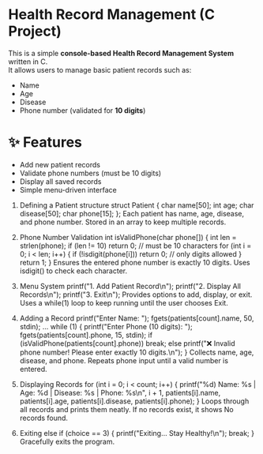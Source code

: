 # Health Record Management (C Project)
This is a simple **console-based Health Record Management System** written in C.  
It allows users to manage basic patient records such as:
- Name  
- Age  
- Disease  
- Phone number (validated for **10 digits**)  
# ✨ Features
- Add new patient records  
- Validate phone numbers (must be 10 digits)  
- Display all saved records  
- Simple menu-driven interface  

1. Defining a Patient structure
struct Patient {
    char name[50];
    int age;
    char disease[50];
    char phone[15];
};
Each patient has name, age, disease, and phone number.
Stored in an array to keep multiple records.

2. Phone Number Validation
int isValidPhone(char phone[]) {
    int len = strlen(phone);
    if (len != 10) return 0;        // must be 10 characters
    for (int i = 0; i < len; i++) {
        if (!isdigit(phone[i])) return 0; // only digits allowed
    }
    return 1;
}
Ensures the entered phone number is exactly 10 digits.
Uses isdigit() to check each character.

3. Menu System
printf("1. Add Patient Record\n");
printf("2. Display All Records\n");
printf("3. Exit\n");
Provides options to add, display, or exit.
Uses a while(1) loop to keep running until the user chooses Exit.

4. Adding a Record
printf("Enter Name: ");
fgets(patients[count].name, 50, stdin);
...
while (1) {
    printf("Enter Phone (10 digits): ");
    fgets(patients[count].phone, 15, stdin);
    if (isValidPhone(patients[count].phone)) break;
    else printf("❌ Invalid phone number! Please enter exactly 10 digits.\n");
}
Collects name, age, disease, and phone.
Repeats phone input until a valid number is entered.

5. Displaying Records
for (int i = 0; i < count; i++) {
    printf("%d) Name: %s | Age: %d | Disease: %s | Phone: %s\n",
           i + 1, patients[i].name, patients[i].age, 
           patients[i].disease, patients[i].phone);
}
Loops through all records and prints them neatly.
If no records exist, it shows No records found.

6. Exiting
else if (choice == 3) {
    printf("Exiting... Stay Healthy!\n");
    break;
}
Gracefully exits the program.